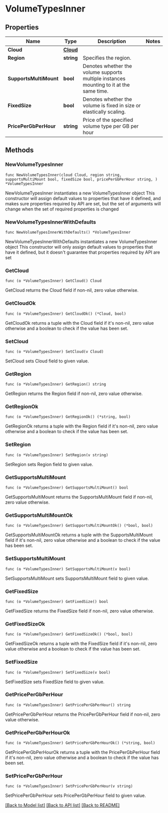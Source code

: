 # VolumeTypesInner

## Properties

Name | Type | Description | Notes
------------ | ------------- | ------------- | -------------
**Cloud** | [**Cloud**](Cloud.md) |  | 
**Region** | **string** | Specifies the region. | 
**SupportsMultiMount** | **bool** | Denotes whether the volume supports multiple instances mounting to it at the same time. | 
**FixedSize** | **bool** | Denotes whether the volume is fixed in size or elastically scaling. | 
**PricePerGbPerHour** | **string** | Price of the specified volume type per GB per hour | 

## Methods

### NewVolumeTypesInner

`func NewVolumeTypesInner(cloud Cloud, region string, supportsMultiMount bool, fixedSize bool, pricePerGbPerHour string, ) *VolumeTypesInner`

NewVolumeTypesInner instantiates a new VolumeTypesInner object
This constructor will assign default values to properties that have it defined,
and makes sure properties required by API are set, but the set of arguments
will change when the set of required properties is changed

### NewVolumeTypesInnerWithDefaults

`func NewVolumeTypesInnerWithDefaults() *VolumeTypesInner`

NewVolumeTypesInnerWithDefaults instantiates a new VolumeTypesInner object
This constructor will only assign default values to properties that have it defined,
but it doesn't guarantee that properties required by API are set

### GetCloud

`func (o *VolumeTypesInner) GetCloud() Cloud`

GetCloud returns the Cloud field if non-nil, zero value otherwise.

### GetCloudOk

`func (o *VolumeTypesInner) GetCloudOk() (*Cloud, bool)`

GetCloudOk returns a tuple with the Cloud field if it's non-nil, zero value otherwise
and a boolean to check if the value has been set.

### SetCloud

`func (o *VolumeTypesInner) SetCloud(v Cloud)`

SetCloud sets Cloud field to given value.


### GetRegion

`func (o *VolumeTypesInner) GetRegion() string`

GetRegion returns the Region field if non-nil, zero value otherwise.

### GetRegionOk

`func (o *VolumeTypesInner) GetRegionOk() (*string, bool)`

GetRegionOk returns a tuple with the Region field if it's non-nil, zero value otherwise
and a boolean to check if the value has been set.

### SetRegion

`func (o *VolumeTypesInner) SetRegion(v string)`

SetRegion sets Region field to given value.


### GetSupportsMultiMount

`func (o *VolumeTypesInner) GetSupportsMultiMount() bool`

GetSupportsMultiMount returns the SupportsMultiMount field if non-nil, zero value otherwise.

### GetSupportsMultiMountOk

`func (o *VolumeTypesInner) GetSupportsMultiMountOk() (*bool, bool)`

GetSupportsMultiMountOk returns a tuple with the SupportsMultiMount field if it's non-nil, zero value otherwise
and a boolean to check if the value has been set.

### SetSupportsMultiMount

`func (o *VolumeTypesInner) SetSupportsMultiMount(v bool)`

SetSupportsMultiMount sets SupportsMultiMount field to given value.


### GetFixedSize

`func (o *VolumeTypesInner) GetFixedSize() bool`

GetFixedSize returns the FixedSize field if non-nil, zero value otherwise.

### GetFixedSizeOk

`func (o *VolumeTypesInner) GetFixedSizeOk() (*bool, bool)`

GetFixedSizeOk returns a tuple with the FixedSize field if it's non-nil, zero value otherwise
and a boolean to check if the value has been set.

### SetFixedSize

`func (o *VolumeTypesInner) SetFixedSize(v bool)`

SetFixedSize sets FixedSize field to given value.


### GetPricePerGbPerHour

`func (o *VolumeTypesInner) GetPricePerGbPerHour() string`

GetPricePerGbPerHour returns the PricePerGbPerHour field if non-nil, zero value otherwise.

### GetPricePerGbPerHourOk

`func (o *VolumeTypesInner) GetPricePerGbPerHourOk() (*string, bool)`

GetPricePerGbPerHourOk returns a tuple with the PricePerGbPerHour field if it's non-nil, zero value otherwise
and a boolean to check if the value has been set.

### SetPricePerGbPerHour

`func (o *VolumeTypesInner) SetPricePerGbPerHour(v string)`

SetPricePerGbPerHour sets PricePerGbPerHour field to given value.



[[Back to Model list]](../README.md#documentation-for-models) [[Back to API list]](../README.md#documentation-for-api-endpoints) [[Back to README]](../README.md)


